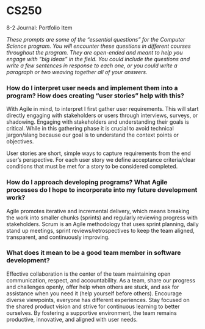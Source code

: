 # CS250
8-2 Journal: Portfolio Item

*These prompts are some of the “essential questions” for the Computer Science program. You will encounter these questions in different courses throughout the program. They are open-ended and meant to help you engage with “big ideas” in the field. You could include the questions and write a few sentences in response to each one, or you could write a paragraph or two weaving together all of your answers.*

### How do I interpret user needs and implement them into a program? How does creating “user stories” help with this?

With Agile in mind, to interpret I first gather user requirements. This will start directly engaging with stakeholders or users through interviews, surveys, or shadowing. Engaging with stakeholders and understanding their goals is critical. While in this gathering phase it is crucial to avoid technical jargon/slang because our goal is to understand the context points or objectives.

User stories are short, simple ways to capture requirements from the end user’s perspective. For each user story we define acceptance criteria/clear conditions that must be met for a story to be considered completed.

### How do I approach developing programs? What Agile processes do I hope to incorporate into my future development work?

Agile promotes iterative and incremental delivery, which means breaking the work into smaller chunks (sprints) and regularly reviewing progress with stakeholders. Scrum is an Agile methodology that uses sprint planning, daily stand up meetings, sprint reviews/retrospectives to keep the team aligned, transparent, and continuously improving.

### What does it mean to be a good team member in software development?

Effective collaboration is the center of the team maintaining open communication, respect, and accountability. As a team, share our progress and challenges openly, offer help when others are stuck, and ask for assistance when you need it (help yourself before others). Encourage diverse viewpoints, everyone has different experiences. Stay focused on the shared product vision and strive for continuous learning to better ourselves. By fostering a supportive environment, the team remains productive, innovative, and aligned with user needs.
